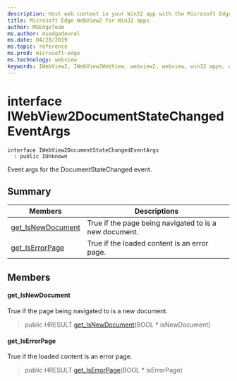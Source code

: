 ```yaml
---
description: Host web content in your Win32 app with the Microsoft Edge WebView2 control
title: Microsoft Edge WebView2 for Win32 apps
author: MSEdgeTeam
ms.author: msedgedevrel
ms.date: 04/28/2019
ms.topic: reference
ms.prod: microsoft-edge
ms.technology: webview
keywords: IWebView2, IWebView2WebView, webview2, webview, win32 apps, win32, edge
---
```


# interface IWebView2DocumentStateChangedEventArgs 

```
interface IWebView2DocumentStateChangedEventArgs
  : public IUnknown
```

Event args for the DocumentStateChanged event.

## Summary

 Members                        | Descriptions
--------------------------------|---------------------------------------------
[get_IsNewDocument](#get_isnewdocument) | True if the page being navigated to is a new document.
[get_IsErrorPage](#get_iserrorpage) | True if the loaded content is an error page.

## Members

#### get_IsNewDocument 

True if the page being navigated to is a new document.

> public HRESULT [get_IsNewDocument](#interface_i_web_view2_document_state_changed_event_args_1a59d9f5098ba71cd42570442e203bf72f)(BOOL * isNewDocument)

#### get_IsErrorPage 

True if the loaded content is an error page.

> public HRESULT [get_IsErrorPage](#interface_i_web_view2_document_state_changed_event_args_1ab8b1a1c78b48632015fc06b05c7b8c3d)(BOOL * isErrorPage)

